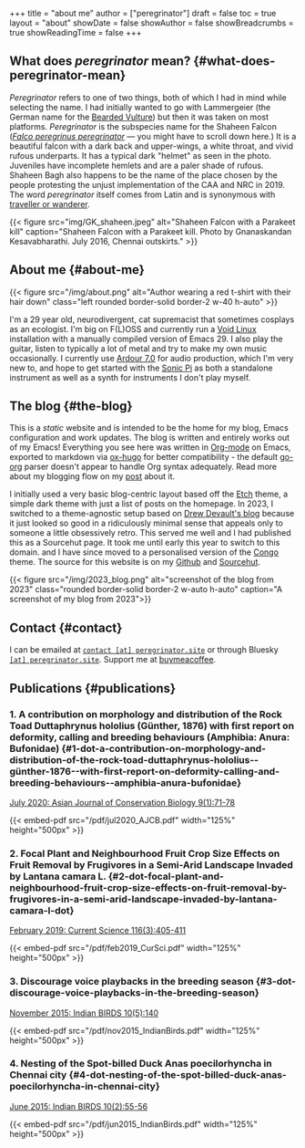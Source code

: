 +++
title = "about me"
author = ["peregrinator"]
draft = false
toc = true
layout = "about"
showDate = false
showAuthor = false
showBreadcrumbs = true
showReadingTime = false
+++

## What does _peregrinator_ mean? {#what-does-peregrinator-mean}

_Peregrinator_ refers to one of two things, both of which I had in mind
while selecting the name. I had initially wanted to go with
Lammergeier (the German name for the [Bearded Vulture](https://birdsoftheworld.org/bow/species/lammer1/cur/introduction)) but then it was
taken on most platforms. _Peregrinator_ is the subspecies name for the
Shaheen Falcon (_[Falco peregrinus peregrinator](https://birdsoftheworld.org/bow/species/perfal/cur/systematics#subsp)_ — you might have to
scroll down here.) It is a beautiful falcon with a dark back and
upper-wings, a white throat, and vivid rufous underparts. It has a
typical dark "helmet" as seen in the photo. Juveniles have incomplete
hemlets and are a paler shade of rufous. Shaheen Bagh also happens to
be the name of the place chosen by the people protesting the unjust
implementation of the CAA and NRC in 2019. The word _peregrinator_
itself comes from Latin and is synonymous with [traveller or wanderer](https://www.merriam-webster.com/dictionary/peregrinator).

{{< figure src="img/GK_shaheen.jpeg" alt="Shaheen Falcon with a Parakeet kill" caption="Shaheen Falcon with a Parakeet kill. Photo by Gnanaskandan Kesavabharathi. July 2016, Chennai outskirts." >}}


## About me {#about-me}

{{< figure src="/img/about.png" alt="Author wearing a red t-shirt with their hair down" class="left rounded border-solid border-2 w-40 h-auto" >}}

I'm a 29 year old, neurodivergent, cat supremacist that sometimes
cosplays as an ecologist. I'm big on F(L)OSS and currently run a [Void
Linux](https://voidlinux.org) installation with a manually compiled version of Emacs 29. I
also play the guitar, listen to typically a lot of metal and try to
make my own music occasionally. I currently use [Ardour 7.0](https://ardour.org) for audio
production, which I'm very new to, and hope to get started with the
[Sonic Pi](https://sonic-pi.net) as both a standalone instrument as well as a synth for
instruments I don't play myself.


## The blog {#the-blog}

This is a _static_ website and is intended to be the home for my blog,
Emacs configuration and work updates. The blog is written and entirely
works out of my Emacs! Everything you see here was written in [Org-mode](https:orgmode.org)
on Emacs, exported to markdown via [ox-hugo](https://github.com/kaushalmodi/ox-hugo) for better compatibility -
the default [go-org](https://github.com/niklasfasching/go-org) parser doesn't appear to handle Org syntax
adequately. Read more about my blogging flow on my [post](/blog/2022/12/hugo-org-and-starting-over-at-a-new-blog.html) about it.

I initially used a very basic blog-centric layout based off the [Etch](https://github.com/LukasJoswiak/etch/)
theme, a simple dark theme with just a list of posts on the homepage.
In 2023, I switched to a theme-agnostic setup based on [Drew Devault's
blog](https://drewdevault.com) because it just looked so good in a ridiculously minimal sense
that appeals only to someone a little obsessively retro. This served
me well and I had published this as a Sourcehut page. It took me until
early this year to switch to this domain. and I have since moved to a
personalised version of the [Congo](https://github.com/jpanther/congo) theme. The source for this website
is on my [Github](https://github.com/brihadeesh/peregrinator.site) and [Sourcehut](https://git.sr.ht/~peregrinator/emacs.peregrinator.site).

{{< figure src="/img/2023_blog.png" alt="screenshot of the blog from 2023" class="rounded border-solid border-2 w-auto h-auto" caption="A screenshot of my blog from 2023">}}


## Contact {#contact}

I can be emailed at [`contact [at] peregrinator.site`](mailto:contact@peregrinator.site) or through
Bluesky [`[at] peregrinator.site`](https://bsky.app/profile/peregrinator.site). Support me at [buymeacoffee](https://www.buymeacoffee.com/peregrinator).


## Publications {#publications}


### 1. A contribution on morphology and distribution of the Rock Toad Duttaphrynus hololius (Günther, 1876) with first report on deformity, calling and breeding behaviours (Amphibia: Anura: Bufonidae) {#1-dot-a-contribution-on-morphology-and-distribution-of-the-rock-toad-duttaphrynus-hololius--günther-1876--with-first-report-on-deformity-calling-and-breeding-behaviours--amphibia-anura-bufonidae}

[July 2020: Asian Journal of Conservation Biology 9(1):71-78](https://ajcb.in/archive_july_20.php)

{{< embed-pdf src="/pdf/jul2020_AJCB.pdf" width="125%" height="500px" >}}


### 2. Focal Plant and Neighbourhood Fruit Crop Size Effects on Fruit Removal by Frugivores in a Semi-Arid Landscape Invaded by Lantana camara L. {#2-dot-focal-plant-and-neighbourhood-fruit-crop-size-effects-on-fruit-removal-by-frugivores-in-a-semi-arid-landscape-invaded-by-lantana-camara-l-dot}

[February 2019: Current Science 116(3):405-411](https://www.jstor.org/stable/e27137849)

{{< embed-pdf src="/pdf/feb2019_CurSci.pdf" width="125%" height="500px" >}}


### 3. Discourage voice playbacks in the breeding season {#3-dot-discourage-voice-playbacks-in-the-breeding-season}

[November 2015: Indian BIRDS 10(5):140](https://indianbirds.in/vol-10-no-5/)

{{< embed-pdf src="/pdf/nov2015_IndianBirds.pdf" width="125%" height="500px" >}}


### 4. Nesting of the Spot-billed Duck Anas poecilorhyncha in Chennai city {#4-dot-nesting-of-the-spot-billed-duck-anas-poecilorhyncha-in-chennai-city}

[June 2015: Indian BIRDS 10(2):55-56](https://indianbirds.in/vol-10-no-2/)

{{< embed-pdf src="/pdf/jun2015_IndianBirds.pdf" width="125%" height="500px" >}}
